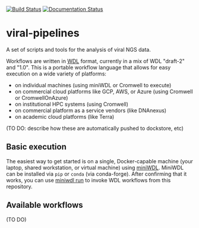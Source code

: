 [![Build Status](https://travis-ci.com/broadinstitute/viral-pipelines.svg?branch=master)](https://travis-ci.com/broadinstitute/viral-pipelines)
[![Documentation Status](https://readthedocs.org/projects/viral-pipelines/badge/?version=latest)](http://viral-pipelines.readthedocs.io/en/latest/?badge=latest)

viral-pipelines
===============

A set of scripts and tools for the analysis of viral NGS data.

Workflows are written in [WDL](https://github.com/openwdl/wdl) format, currently in a mix of WDL "draft-2" and "1.0". This is a portable workflow language that allows for easy execution on a wide variety of platforms:
 - on individual machines (using miniWDL or Cromwell to execute)
 - on commercial cloud platforms like GCP, AWS, or Azure (using Cromwell or CromwellOnAzure)
 - on institutional HPC systems (using Cromwell)
 - on commercial platform as a service vendors (like DNAnexus)
 - on academic cloud platforms (like Terra)

(TO DO: describe how these are automatically pushed to dockstore, etc)


Basic execution
---------------

The easiest way to get started is on a single, Docker-capable machine (your laptop, shared workstation, or virtual machine) using [miniWDL](https://github.com/chanzuckerberg/miniwdl). MiniWDL can be installed via `pip` or `conda` (via conda-forge). After confirming that it works, you can use [miniwdl run](https://github.com/chanzuckerberg/miniwdl#miniwdl-run) to invoke WDL workflows from this repository.


Available workflows
-------------------

(TO DO)
